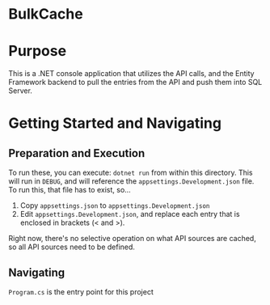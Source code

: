 # BulkCache

# Purpose

This is a .NET console application that utilizes the API calls, and the Entity Framework backend to pull the entries from the API and push them into SQL Server.

# Getting Started and Navigating

## Preparation and Execution
To run these, you can execute: `dotnet run` from within this directory.  This will run in `DEBUG`, and will reference the `appsettings.Development.json` file.  To run this, that file has to exist, so...
1. Copy `appsettings.json` to `appsettings.Development.json`
2. Edit `appsettings.Development.json`, and replace each entry that is enclosed in brackets (< and >).

Right now, there's no selective operation on what API sources are cached, so all API sources need to be defined.

## Navigating

`Program.cs` is the entry point for this project
